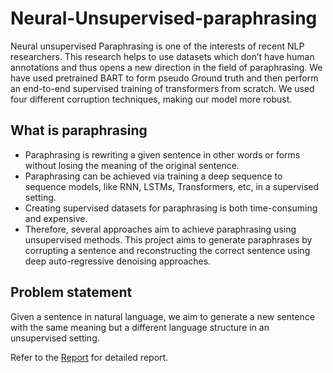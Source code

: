 # Neural-Unsupervised-paraphrasing
Neural unsupervised Paraphrasing is one of the interests of recent NLP researchers.
This research helps to use datasets which don’t have human annotations and thus opens
a new direction in the field of paraphrasing. We have used pretrained BART to form pseudo
Ground truth and then perform an end-to-end supervised training of transformers from
scratch. We used four different corruption techniques, making our model more
robust.

## What is paraphrasing
- Paraphrasing is rewriting a given sentence in other words or forms without losing the meaning of the original sentence. 
- Paraphrasing can be achieved via training a deep sequence to sequence models, like RNN, LSTMs, Transformers, etc, in a supervised setting.
- Creating supervised datasets for paraphrasing is both time-consuming and expensive.
- Therefore, several approaches aim to achieve paraphrasing using unsupervised methods.
This project aims to generate paraphrases by corrupting a sentence and reconstructing the correct sentence using deep auto-regressive denoising approaches. 

## Problem statement
Given a sentence in natural language, we aim to generate a new sentence with the same meaning but a different language structure in an unsupervised setting.

Refer to the [Report](https://github.com/Amruth-sagar/Neural-Unsupervised-paraphrasing/blob/main/report/IIITH_NLP_Project.pdf) for detailed report.
